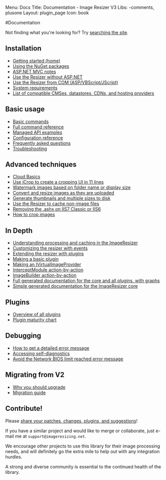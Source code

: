 Menu: Docs
Title: Documentation - Image Resizer V3
Libs: -comments, plusone
Layout: plugin_page
Icon: book

#Documentation

Not finding what you're looking for? Try [searching the site](/search).

## Installation

* [Getting started (home)](/)
* [Using the NuGet packages](/docs/nuget)
* [ASP.NET MVC notes](/docs/mvc)
* [Use the Resizer without ASP.NET](/docs/howto/use-without-asp-net)
* [Use the Resizer from COM (ASP/VBScript/JScript)](/docs/howto/use-from-com)
* [System requirements](/docs/requirements)
* [List of compatible CMSes, datastores, CDNs, and hosting providers](/docs/workswith)

## Basic usage

* [Basic commands](/docs/basics)
* [Full command reference](/docs/reference)
* [Managed API examples](/docs/managed)
* [Configuration reference](/docs/configuration)
* [Frequently asked questions](/docs/faq)
* [Troubleshooting](/docs/troubleshoot)

## Advanced techniques

* [Cloud Basics](/docs/cloud)
* [Use jCrop to create a cropping UI in 11 lines](http://nathanaeljones.com/573/combining-jcrop-and-server-side-image-resizing/)
* [Watermark images based on folder name or display size](/docs/howto/watermark-by-folder-or-size)
* [Convert and resize images as they are uploaded](/docs/howto/upload-and-resize)
* [Generate thumbnails and multiple sizes to disk](/docs/howto/generate-versions)
* [Use the Resizer to cache non-image files](/docs/howto/cache-non-images)
* [Removing the .ashx on IIS7 Classic or IIS6](/docs/cleanurls)
* [How to crop images](/docs/howto/crop)

## In Depth

* [Understanding processing and caching in the ImageResizer](/docs/process-and-cache)
* [Customizing the resizer with events](/docs/events) 
* [Extending the resizer with plugins](/docs/plugins/extending) 
* [Making a basic plugin](/docs/plugins/basics) 
* [Making an IVirtualImageProvider](/docs/plugins/virtualimageprovider) 
* [InterceptModule action-by-action](/docs/interceptmodule) 
* [ImageBuilder action-by-action](/docs/plugins/imagebuilder)
* [Full generated documentation for the core and all plugins, with graphs](http://documentation.imageresizing.net/doxygen/namespaces.html)
* [Simple generated documentation for the ImageResizer core](http://documentation.imageresizing.net/docu/)

## Plugins

* [Overview of all plugins](/plugins)
* [Plugin maturity chart](/plugins/maturity)

## Debugging

* [How to get a detailed error message](/docs/geterror)
* [Accessing self-diagnostics](/plugins/diagnostics)
* [Avoid the Network BIOS limit reached error message](/docs/howto/avoid-network-limit)

## Migrating from V2

* [Why you should upgrade](/docs/2to3/)
* [Migration guide](/docs/2to3/guide)

## Contribute!

Please [share your patches, changes, plugins, and suggestions](/docs/contribute)!

If you have a similar project and would like to merge or collaborate, just e-mail me at `support@imageresizing.net`.

We encourage other projects to use this library for their image processing needs, and will definitely go the extra mile to help out with any integration hurdles.

A strong and diverse community is essential to the continued health of the library. 


